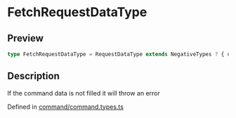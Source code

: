 
      
# FetchRequestDataType

<div class="api-docs__section" data-reactroot="">

## Preview

</div><div class="api-docs__preview type single" data-reactroot="">

```ts
type FetchRequestDataType = RequestDataType extends NegativeTypes ? { data?: NegativeTypes } : HasData extends true ? { data?: NegativeTypes } : { data: RequestDataType };
```

</div><div class="api-docs__section" data-reactroot="">

## Description

</div><div class="api-docs__description" data-reactroot=""><span class="api-docs__do-not-parse">

If the command data is not filled it will throw an error

</span></div><div class="api-docs__definition" data-reactroot="">

Defined in [command/command.types.ts](https://github.com/BetterTyped/hyper-fetch/blob/089b54eb/packages/core/src/command/command.types.ts#L224)

</div>